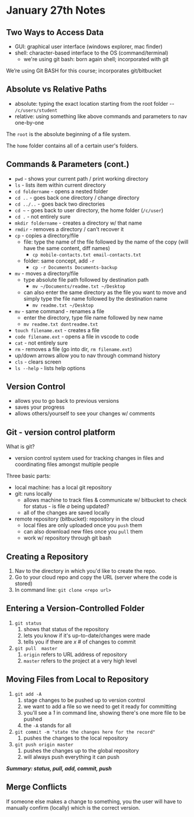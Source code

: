 # January 27th Notes

## Two Ways to Access Data

- GUI: graphical user interface (windows explorer, mac finder)
- shell: character-based interface to the OS (command/terminal)
  - we're using git bash: born again shell; incorporated with git

We’re using Git BASH for this course; incorporates git/bitbucket

## Absolute vs Relative Paths

- absolute: typing the exact location starting from the root folder -- `/c/users/student`
- relative: using something like above commands and parameters to nav one-by-one

The `root` is the absolute beginning of a file system.

The `home` folder contains all of a certain user's folders.

## Commands & Parameters (cont.)

- `pwd` - shows your current path / print working directory
- `ls` - lists item within current directory
- `cd foldername` - opens a nested folder
- `cd ..` - goes back one directory / change directory
- `cd ../..` - goes back two directories
- `cd ~` - goes back to user directory, the home folder (`/c/user`)
- `cd .` - not entirely sure
- `mkdir foldername` - creates a directory w/ that name
- `rmdir` - removes a directory / can't recover it
- `cp` - copies a directory/file
  - file: type the name of the file followed by the name of the copy (will have the same content, diff names)
    - `cp mobile-contacts.txt email-contacts.txt`
  - folder: same concept, add `-r`
    - `cp -r Documents Documents-backup`
- `mv` - moves a directory/file
  - type absolute file path followed by destination path
    - `mv ~/Documents/readme.txt ~/Desktop`
  - can also enter the same directory as the file you want to move and simply type the file name followed by the destination name
    - `mv readme.txt ~/Desktop`
- `mv` - same command - renames a file
  - enter the directory, type file name followed by new name
  - `mv readme.txt dontreadme.txt`
- `touch filename.ext` - creates a file
- `code filename.ext` - opens a file in vscode to code
- `cat` - not entirely sure
- `rm` - removes a file (go into dir, `rm filename.ext`)
- up/down arrows allow you to nav through command history
- `cls` - clears screen
- `ls --help` - lists help options

## Version Control

- allows you to go back to previous versions
- saves your progress
- allows others/yourself to see your changes w/ comments

## Git - version control platform

What is git?

- version control system used for tracking changes in files and coordinating files amongst multiple people

Three basic parts:

- local machine: has a local git repository
- git: runs locally
  - allows machine to track files & communicate w/ bitbucket to check for status - is file *a* being updated?
  - all of the changes are saved locally
- remote repository (bitbucket): repository in the cloud
  - local files are only uploaded once you `push` them
  - can also download new files once you `pull` them
  - work w/ repository through git bash

## Creating a Repository

1) Nav to the directory in which you'd like to create the repo.
2) Go to your cloud repo and copy the URL (server where the code is stored)
3) In command line: `git clone <repo url>`

## Entering a Version-Controlled Folder

1) `git status`
   1) shows that status of the repository
   2) lets you know if it's up-to-date/changes were made
   3) tells you if there are *x* # of changes to commit
2) `git pull  master`
   1) `origin` refers to URL address of repository
   2) `master` refers to the project at a very high level

## Moving Files from Local to Repository

1) `git add -A`
   1) stage changes to be pushed up to version control
   2) we want to add a file so we need to get it ready for committing
   3) you'll see a *1* in command line, showing there's one more file to be pushed
   4) the `-A` stands for all
2) `git commit -m "state the changes here for the record"`
   1) pushes the changes to the local repository
3) `git push origin master`
   1) pushes the changes up to the global repository
   2) will always push everything it can push

***Summary: status, pull, add, commit, push***

## Merge Conflicts

If someone else makes a change to something, you the user will have to manually confirm (locally) which is the correct version.